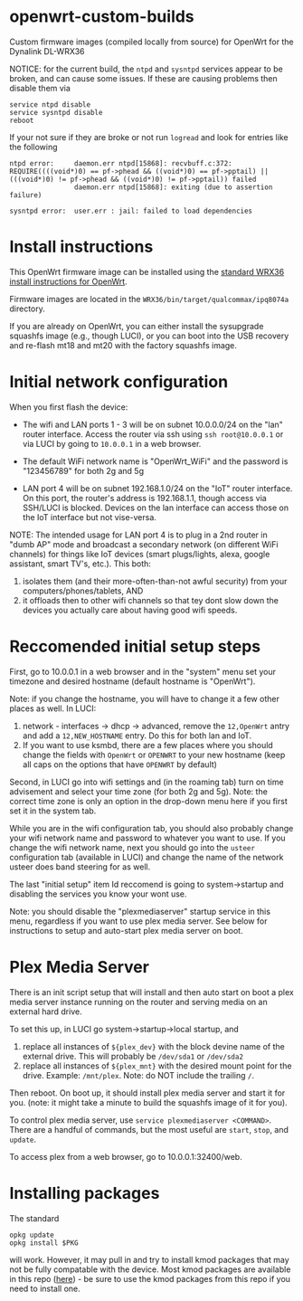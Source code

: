 # openwrt-custom-builds
Custom firmware images (compiled locally from source) for OpenWrt for the Dynalink DL-WRX36

NOTICE: for the current build, the `ntpd` and `sysntpd` services appear to be broken, and can cause some issues. If these are causing problems then disable them via

    service ntpd disable
    service sysntpd disable
    reboot

If your not sure if they are broke or not run `logread` and look for entries like the following

    ntpd error:     daemon.err ntpd[15868]: recvbuff.c:372: REQUIRE((((void*)0) == pf->phead && ((void*)0) == pf->pptail) || (((void*)0) != pf->phead && ((void*)0) != pf->pptail)) failed
                    daemon.err ntpd[15868]: exiting (due to assertion failure)
                    
    sysntpd error:  user.err : jail: failed to load dependencies
    
# Install instructions

This OpenWrt firmware image can be installed using the [standard WRX36 install instructions for OpenWrt](https://openwrt.org/toh/dynalink/dl-wrx36).

Firmware images are located in the `WRX36/bin/target/qualcommax/ipq8074a` directory.

If you are already on OpenWrt, you can either install the sysupgrade squashfs image (e.g., though LUCI), or you can boot into the USB recovery and re-flash mt18 and mt20 with the factory squashfs image. 

# Initial network configuration

When you first flash the device:

* The wifi and LAN ports 1 - 3 will be on subnet 10.0.0.0/24 on the "lan" router interface. Access the router via ssh using `ssh root@10.0.0.1` or via LUCI by going to `10.0.0.1` in a web browser.

* The default WiFi network name is "OpenWrt_WiFi" and the password is "123456789" for both 2g and 5g

* LAN port 4 will be on subnet 192.168.1.0/24 on the "IoT" router interface. On this port, the router's address is 192.168.1.1, though access via SSH/LUCI is blocked. Devices on the lan interface can access those on the IoT interface but not vise-versa. 

NOTE: The intended usage for LAN port 4 is to plug in a 2nd router in "dumb AP" mode and broadcast a secondary network (on different WiFi channels) for things like IoT devices (smart plugs/lights, alexa, google assistant, smart TV's, etc.). This both:

1. isolates them (and their more-often-than-not awful security) from your computers/phones/tablets, AND
2. it offloads then to other wifi channels so that tey dont slow down the devices you actually care about having good wifi speeds.

# Reccomended initial setup steps

First, go to 10.0.0.1 in a web browser and in the "system" menu set your timezone and desired hostname (default hostname is "OpenWrt").

Note: if you change the hostname, you will have to change it a few other places as well. In LUCI:

1. network - interfaces -> dhcp -> advanced, remove the `12,OpenWrt` antry and add a `12,NEW_HOSTNAME` entry. Do this for both lan and IoT.
2. If you want to use ksmbd, there are a few places where you should change the fields with `OpenWrt` or `OPENWRT` to your new hostname (keep all caps on the options that have `OPENWRT` by default)

Second, in LUCI go into wifi settings and (in the roaming tab) turn on time advisement and select your time zone (for both 2g and 5g). Note: the correct time zone is only an option in the drop-down menu here if you first set it in the system tab. 

While you are in the wifi configuration tab, you should also probably change your wifi network name and password to whatever you want to use. If you change the wifi network name, next you should go into the `usteer` configuration tab (available in LUCI) and change the name of the network usteer does band steering for as well.

The last "initial setup" item Id reccomend is going to system->startup and disabling the services you know your wont use.

Note: you should disable the "plexmediaserver" startup service in this menu, regardless if you want to use plex media server. See below for instructions to setup and auto-start plex media server on boot.

# Plex Media Server

There is an init script setup that will install and then auto start on boot a plex media server instance running on the router and serving media on an external hard drive. 

To set this up, in LUCI go system->startup->local startup, and 

1. replace all instances of `${plex_dev}` with the block devine name of the external drive. This will probably be `/dev/sda1` or `/dev/sda2`
2. replace all instances of `${plex_mnt}` with the desired mount point for the drive. Example: `/mnt/plex`. Note: do NOT include the trailing `/`.

Then reboot. On boot up, it should install plex media server and start it for you. (note: it might take a minute to build the squashfs image of it for you).

To control plex media server, use `service plexmediaserver <COMMAND>`. There are a handful of commands, but the most useful are `start`, `stop`, and `update`.

To access plex from a web browser, go to 10.0.0.1:32400/web.

# Installing packages

The standard 

    opkg update
    opkg install $PKG

will work. However, it may pull in and try to install kmod packages that may not be fully compatable with the device. Most kmod packages are available in this repo ([here](https://github.com/jkool702/openwrt-custom-builds/tree/main/WRX36/bin/targets/qualcommax/ipq807x/packages/kmods)) - be sure to use the kmod packages from this repo if you need to install one.

